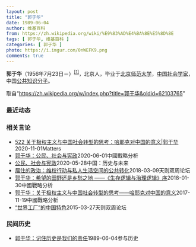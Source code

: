 ```yaml
---
layout: post
title: "郭于华"
date: 1989-06-04
author: 维基百科
from: https://zh.wikipedia.org/wiki/%E9%83%AD%E4%BA%8E%E5%8D%8E
tags: [ 郭于华, 维基百科 ]
categories: [ 郭于华 ]
photo: https://i.imgur.com/0nWEFK9.png
comments: true
---
```

<div class="mw-parser-output"><p><b>郭于华</b>（1956年7月23日<span class="useeditintro" title="Template:BLP editintro">－</span>）<sup id="cite_ref-1" class="reference"><a href="#cite_note-1">[1]</a></sup>，北京人，毕业于<a href="/wiki/%E5%8C%97%E4%BA%AC%E5%B8%88%E8%8C%83%E5%A4%A7%E5%AD%A6" title="北京师范大学">北京师范大学</a>，<a href="/w/index.php?title=%E4%B8%AD%E5%9B%BD%E7%A4%BE%E4%BC%9A%E5%AD%A6%E5%AE%B6&amp;action=edit&amp;redlink=1" class="new" title="中国社会学家（页面不存在）">中国社会学家</a>，中国<a href="/wiki/%E5%85%AC%E5%85%B1%E7%9F%A5%E8%AF%86%E5%88%86%E5%AD%90" title="公共知识分子">公共知识分子</a>。
</p>
</div><noscript><img src="//zh.wikipedia.org/wiki/Special:CentralAutoLogin/start?type=1x1" alt="" title="" width="1" height="1" style="border: none; position: absolute;"></noscript>
<div class="printfooter">取自“<a dir="ltr" href="https://zh.wikipedia.org/w/index.php?title=郭于华&amp;oldid=62103765">https://zh.wikipedia.org/w/index.php?title=郭于华&amp;oldid=62103765</a>”</div><div id="recent-news"><h3>最近动态</h3><ul></ul></div><div id="open-opinion"><h3>相关言论</h3><ul><li><a href="https://nodebe4.github.io/opinion/2020-11-01/522-%E5%85%B3%E4%BA%8E%E6%9E%81%E6%9D%83%E4%B8%BB%E4%B9%89%E4%B8%8E%E4%B8%AD%E5%9B%BD%E7%A4%BE%E4%BC%9A%E8%BD%AC%E5%9E%8B%E7%9A%84%E6%80%9D%E8%80%83-%E5%93%88%E8%80%B6%E5%85%8B%E5%AF%B9%E4%B8%AD%E5%9B%BD%E7%9A%84%E6%84%8F%E4%B9%89-%E9%83%AD%E4%BA%8E%E5%8D%8E/" title="野兽爱智慧">522 关于极权主义与中国社会转型的思考：哈耶克对中国的意义|郭于华</a><time>2020-11-01</time><a class="tag">Matters</a></li>
<li><a href="https://nodebe4.github.io/opinion/2020-06-01/%E9%83%AD%E4%BA%8E%E5%8D%8E-%E5%85%AC%E6%B0%91-%E7%A4%BE%E4%BC%9A%E4%B8%8E%E5%AE%AA%E6%94%BF/" title="郭于华">郭于华：公民、社会与宪政</a><time>2020-06-01</time><a class="tag">中國戰略分析</a></li>
<li><a href="https://nodebe4.github.io/opinion/2020-05-28/%E5%85%AC%E6%B0%91-%E7%A4%BE%E4%BC%9A%E4%B8%8E%E5%AE%AA%E6%94%BF/" title="郭于华">公民、社会与宪政</a><time>2020-05-28</time><a class="tag">中国：历史与未来</a></li>
<li><a href="https://nodebe4.github.io/opinion/2018-03-09/%E5%B1%85%E4%BD%8F%E7%9A%84%E6%94%BF%E6%B2%BB-%E7%BB%B4%E6%9D%83%E8%A1%8C%E5%8A%A8%E4%B8%8E%E7%A7%81%E4%BA%BA%E7%94%9F%E6%B4%BB%E7%A9%BA%E9%97%B4%E7%9A%84%E5%85%AC%E5%85%B1%E8%BD%AC%E5%8C%96/" title="郭于华">居住的政治：维权行动与私人生活空间的公共转化</a><time>2018-03-09</time><a class="tag">天则双周论坛</a></li>
<li><a href="https://nodebe4.github.io/opinion/2018-01-30/%E9%83%AD%E4%BA%8E%E5%8D%8E-%E5%B8%8C%E6%9C%9B%E7%9A%84%E7%94%B0%E9%87%8E%E8%BF%98%E6%98%AF%E4%B9%A1%E6%84%81%E4%B9%8B%E5%9C%B0-%E7%94%9F%E5%AD%98%E9%80%BB%E8%BE%91%E4%B8%8E%E6%B2%BB%E7%90%86%E9%80%BB%E8%BE%91-%E5%BA%8F/" title="郭于华">郭于华：希望的田野还是乡愁之地 ——《生存逻辑与治理逻辑》序</a><time>2018-01-30</time><a class="tag">中國戰略分析</a></li>
<li><a href="https://nodebe4.github.io/opinion/2017-11-19/%E9%83%AD%E4%BA%8E%E5%8D%8E-%E5%85%B3%E4%BA%8E%E6%9E%81%E6%9D%83%E4%B8%BB%E4%B9%89%E4%B8%8E%E4%B8%AD%E5%9B%BD%E7%A4%BE%E4%BC%9A%E8%BD%AC%E5%9E%8B%E7%9A%84%E6%80%9D%E8%80%83-%E5%93%88%E8%80%B6%E5%85%8B%E5%AF%B9%E4%B8%AD%E5%9B%BD%E7%9A%84%E6%84%8F%E4%B9%89/" title="郭于华">郭于华：关于极权主义与中国社会转型的思考——哈耶克对中国的意义</a><time>2017-11-19</time><a class="tag">中國戰略分析</a></li>
<li><a href="https://nodebe4.github.io/opinion/2015-03-27/%E4%B8%96%E7%95%8C%E5%B7%A5%E5%8E%82-%E7%9A%84%E4%B8%AD%E5%9B%BD%E7%89%B9%E8%89%B2/" title="郭于华">“世界工厂”的中国特色</a><time>2015-03-27</time><a class="tag">天则双周论坛</a></li>
</ul></div><div id="mjls-record"><h3>民间历史</h3><ul><li><a href="https://nodebe4.github.io/mjlsh/1989-06-04/%E9%83%AD%E4%BA%8E%E5%8D%8E-%E8%AE%B0%E4%BD%8F%E5%8E%86%E5%8F%B2%E6%98%AF%E6%88%91%E4%BB%AC%E7%9A%84%E8%B4%A3%E4%BB%BB/" title="郭于华">郭于华：记住历史是我们的责任</a><time>1989-06-04</time><a class="tag">参与历史</a></li>
</ul></div>